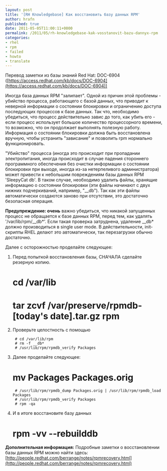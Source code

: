 ```yaml
---
layout: post
title: '[RH Knowledgebase] Как восстановить базу данных RPM'
author: hrafn
published: true
date: 2011-05-05T11:00:11+0000
permalink: /2011/05/rh-knowledgebase-kak-vosstanovit-bazu-dannyx-rpm
categories:
- rhel
- rpm
- failed
- howto
- translate
---
```


Перевод заметки из базы знаний Red Hat: DOC-6904 ([https://access.redhat.com/kb/docs/DOC-6904](https://access.redhat.com/kb/docs/DOC-6904))

<!--more-->

Иногда база данных RPM "залипает". Одной из причин этой проблемы - убийство процесса, работающего с базой данных, что приводит к неверной информации о состоянии блокировки и ограничению доступа последующих процессов к базе
данных. Так что, необходимо убедиться, что процесс действительно завис до
того, как убить его - если процесс использует большое количество процессорного
времени, то возможно, что он продолжает выполнять полезную работу. Информация
о состоянии блокировки должна быть восстановлена вручную, чтобы устранить
"зависание" и позволить rpm нормально функционировать.

"Убийство" процесса (иногда это происходит при пропадании электропитания,
иногда происходит в случае падения стороннего программного обеспечения без
очистки информации о состоянии блокировки при выходе, иногда из-за
нетерпеливого администратора) может привести к небольшим повреждениям базы
данных RPM 'SleepyCat db'. В таком случае, необходимо удалить файлы, хранящие
информацию о состоянии блокировки (эти файлы начинают с двух нижних
подчеркиваний, например, "__db"). Так как эти файлы автоматически создаются
заново при отсутствии, это достаточно безопасная операция.

**Предупреждение: очень** важно убедиться, что никакой запущенных процесс не обращается к базе данных RPM, перед тем, как удалять '/var/lib/rpm/__db*'. Если такая проверка затруднена, удаление __db* должно производиться в single user mode. В действительности, init-скрипты RHEL делают это автоматически, так перезагрузки обычно достаточно.

Далее с осторожностью проделайте следующее:

1. Перед попыткой восстановления базы, СНАЧАЛА сделайте резерную копию.

	# cd /var/lib
	# tar zcvf /var/preserve/rpmdb-[today's date].tar.gz rpm

2. Проверьте целостность с помощью

        # cd /var/lib/rpm
        # rm -f __db*
        # /usr/lib/rpm/rpmdb_verify Packages

3. Далее проделайте следующее:

	# mv Packages Packages.orig
        # /usr/lib/rpm/rpmdb_dump Packages.orig | /usr/lib/rpm/rpmdb_load Packages
        # /usr/lib/rpm/rpmdb_verify Packages
        # rpm -qa

4. И в итоге восстановите базу данных

	# rpm -vv --rebuilddb

**Дополнительная информация:** Подробные заметки о восстановлении базы данных RPM можно найти здесь: [http://people.redhat.com/berrange/notes/rpmrecovery.html](http://people.redhat.com/berrange/notes/rpmrecovery.html)

